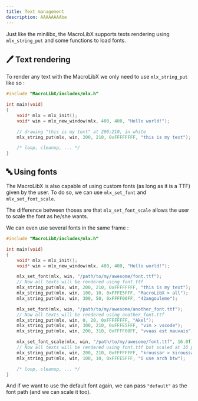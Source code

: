 ```yaml
---
title: Text management
description: AAAAAAAAbe
---
```


Just like the minilibx, the MacroLibX supports texts rendering using `mlx_string_put` and some functions to load fonts.

## 🖊️ Text rendering
To render any text with the MacroLibX we only need to use `mlx_string_put` like so :

```c
#include "MacroLibX/includes/mlx.h"

int main(void)
{
    void* mlx = mlx_init();
    void* win = mlx_new_window(mlx, 400, 400, "Hello world!");

    // drawing "this is my text" at 200;210, in white
    mlx_string_put(mlx, win, 200, 210, 0xFFFFFFFF, "this is my text");

    /* loop, cleanup, ... */
}
```

## 🔤 Using fonts
The MacroLibX is also capable of using custom fonts (as long as it is a TTF) given by the user. To do so, we can use `mlx_set_font` and `mlx_set_font_scale`.

The difference between thoses are that `mlx_set_font_scale` allows the user to scale the font as he/she wants.

We can even use several fonts in the same frame :

```c
#include "MacroLibX/includes/mlx.h"

int main(void)
{
    void* mlx = mlx_init();
    void* win = mlx_new_window(mlx, 400, 400, "Hello world!");

    mlx_set_font(mlx, win, "/path/to/my/awesome/font.ttf");
    // Now all texts will be rendered using font.ttf
    mlx_string_put(mlx, win, 200, 210, 0xFFFFFFFF, "this is my text");
    mlx_string_put(mlx, win, 100, 10, 0xFFFE5FFF, "MacroLibX > all");
    mlx_string_put(mlx, win, 300, 50, 0xFFFF00FF, "42angouleme");

    mlx_set_font(mlx, win, "/path/to/my/awesome/another_font.ttf");
    // Now all texts will be rendered using another_font.ttf
    mlx_string_put(mlx, win, 0, 20, 0xFFFFFFFF, "Akel");
    mlx_string_put(mlx, win, 300, 210, 0xFFFE5FFF, "vim > vscode");
    mlx_string_put(mlx, win, 200, 310, 0xFFFF00FF, "vvaas est mauvais");

    mlx_set_font_scale(mlx, win, "/path/to/my/awesome/font.ttf", 16.0f);
    // Now all texts will be rendered using font.ttf but scaled at 16 pixels height
    mlx_string_put(mlx, win, 200, 210, 0xFFFFFFFF, "kroussar > kiroussa");
    mlx_string_put(mlx, win, 100, 10, 0xFFFE5FFF, "i use arch btw");

    /* loop, cleanup, ... */
}
```

And if we want to use the default font again, we can pass `"default"` as the font path (and we can scale it too).
